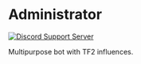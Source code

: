 # Administrator
[![Discord Support Server](https://img.shields.io/discord/445267227806138369.svg?label=support&style=flat-square)](https://discord.gg/rTvGube)

Multipurpose bot with TF2 influences.
